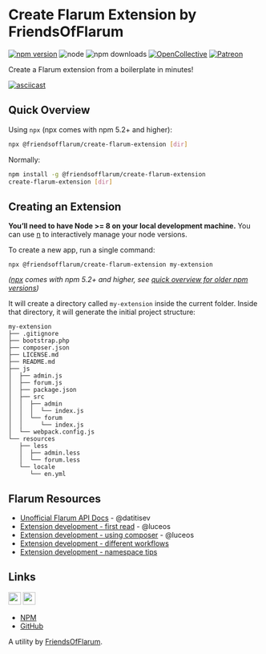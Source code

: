 # Create Flarum Extension by FriendsOfFlarum

[![npm version](https://img.shields.io/npm/v/@friendsofflarum/create-flarum-extension.svg)](https://www.npmjs.com/package/@friendsofflarum/create-flarum-extension) ![node](https://img.shields.io/node/v/@friendsofflarum/create-flarum-extension.svg)
![npm downloads](https://img.shields.io/npm/dt/@friendsofflarum/create-flarum-extension.svg) [![OpenCollective](https://img.shields.io/badge/opencollective-fof-blue.svg)](https://opencollective.com/fof/donate) [![Patreon](https://img.shields.io/badge/patreon-datitisev-f96854.svg?logo=patreon)](https://patreon.com/datitisev)

Create a Flarum extension from a boilerplate in minutes!

[![asciicast](https://asciinema.org/a/179886.png)](https://asciinema.org/a/179886)

## Quick Overview

Using `npx` (npx comes with npm 5.2+ and higher):
```sh
npx @friendsofflarum/create-flarum-extension [dir]
```

Normally:
```sh
npm install -g @friendsofflarum/create-flarum-extension
create-flarum-extension [dir]
```


## Creating an Extension


**You’ll need to have Node >= 8 on your local development machine.** You can use [n](https://www.npmjs.com/package/n) to interactively manage your node versions.

To create a new app, run a single command:

```
npx @friendsofflarum/create-flarum-extension my-extension
```
*([npx](https://medium.com/@maybekatz/introducing-npx-an-npm-package-runner-55f7d4bd282b) comes with npm 5.2+ and higher, see [quick overview for older npm versions](#quick-overview))*

It will create a directory called `my-extension` inside the current folder.
Inside that directory, it will generate the initial project structure:

```
my-extension
├── .gitignore
├── bootstrap.php
├── composer.json
├── LICENSE.md
├── README.md
├── js
│  ├── admin.js
│  ├── forum.js
│  ├── package.json
│  ├── src
│  │  ├── admin
│  │  │  └── index.js
│  │  └── forum
│  │     └── index.js
│  └── webpack.config.js
└── resources
   ├── less
   │  ├── admin.less
   │  └── forum.less
   └── locale
      └── en.yml
```

## Flarum Resources

- [Unofficial Flarum API Docs](https://discuss.flarum.org/d/4421-flarum-php-api-docs) - @datitisev
- [Extension development - first read](https://discuss.flarum.org/d/1662-extension-developer-first-read) - @luceos
- [Extension development - using composer](https://discuss.flarum.org/d/1608-extension-development-using-composer-repositories-path) - @luceos
- [Extension development - different workflows](https://discuss.flarum.org/d/6320-extension-developers-show-us-your-workflow)
- [Extension development - namespace tips](https://discuss.flarum.org/d/9625-flarum-extension-namespacing-tips)

## Links

[<img src="https://opencollective.com/fof/donate/button@2x.png?color=blue" height="25" />](https://opencollective.com/fof/donate)
[<img src="https://c5.patreon.com/external/logo/become_a_patron_button.png" height="25" />](https://patreon.com/datitisev)

- [NPM](https://www.npmjs.com/package/@friendsofflarum/create-flarum-extension)
- [GitHub](https://github.com/packages/FriendsOfFlarum/extension-generator)

A utility by [FriendsOfFlarum](https://github.com/FriendsOfFlarum).
